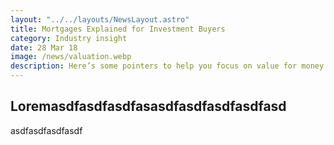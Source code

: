 ```yaml
---
layout: "../../layouts/NewsLayout.astro"
title: Mortgages Explained for Investment Buyers
category: Industry insight
date: 28 Mar 18
image: /news/valuation.webp
description: Here’s some pointers to help you focus on value for money and help manage the risks associated with being a landlord.The buy-to-let market is big in the United Kingdom and given the rising need and demand for rental property, an extremely important part of the market too. This guides aims to explain mortgages for investment buyers.
---
```


## Loremasdfasdfasdfasasdfasdfasdfasdfasd

asdfasdfasdfasdf
